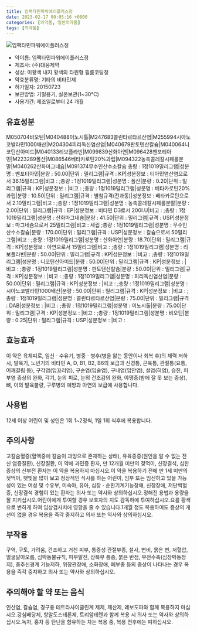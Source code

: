 ```yaml
---
title: 임팩타민파워에이플러스정
date: 2023-02-17 00:05:16 +0800
categories: [의약품, 일반의약품]
tags: [의약품]
---
```

![임팩타민파워에이플러스정](https://nedrug.mfds.go.kr/pbp/cmn/itemImageDownload/148387985149700125)

- 약이름: 임팩타민파워에이플러스정
- 제조사: (주)대웅제약
- 성상: 미황색 내지 황색의 타원형 필름코팅정
- 약효분류명: 기타의 비타민제
- 허가일자: 20150723
- 보관방법: 기밀용기, 실온보관(1~30℃)
- 사용기간: 제조일로부터 24 개월
## 유효성분
M050704비오틴|M040488이노시톨|M247683콜린타르타르산염|M255994시아노코발라민1000배산|M204304피리독신염산염|M040679판토텐산칼슘|M040064니코틴산아미드|M040133리보플라빈|M099839산화아연|M096428벤포티아민|M223289폴산|M086546베타카로틴20%과립|M094322농축콜레칼시페롤분말|M040262산화마그네슘|M091374무수인산수소칼슘
총량 : 1정1019밀리그램|성분명 : 벤포티아민|분량 : 50.00|단위 : 밀리그램|규격 : KP|성분정보 : 티아민염산염으로서 36.15밀리그램|비고 : ;총량 : 1정1019밀리그램|성분명 : 폴산|분량 : 0.20|단위 : 밀리그램|규격 : KP|성분정보 : |비고 : ;총량 : 1정1019밀리그램|성분명 : 베타카로틴20%과립|분량 : 10.50|단위 : 밀리그램|규격 : 별첨규격(전과동)|성분정보 : 베타카로틴으로서 2.10밀리그램|비고 : ;총량 : 1정1019밀리그램|성분명 : 농축콜레칼시페롤분말|분량 : 2.00|단위 : 밀리그램|규격 : EP|성분정보 : 비타민 D3로서 200I.U|비고 : ;총량 : 1정1019밀리그램|성분명 : 산화마그네슘|분량 : 41.50|단위 : 밀리그램|규격 : USP|성분정보 : 마그네슘으로서 25밀리그램|비고 : 세립 ;총량 : 1정1019밀리그램|성분명 : 무수인산수소칼슘|분량 : 170.00|단위 : 밀리그램|규격 : USP|성분정보 : 칼슘으로서 50밀리그램|비고 : ;총량 : 1정1019밀리그램|성분명 : 산화아연|분량 : 18.70|단위 : 밀리그램|규격 : KP|성분정보 : 아연으로서 15밀리그램|비고 : ;총량 : 1정1019밀리그램|성분명 : 리보플라빈|분량 : 50.00|단위 : 밀리그램|규격 : KP|성분정보 : |비고 : ;총량 : 1정1019밀리그램|성분명 : 니코틴산아미드|분량 : 50.00|단위 : 밀리그램|규격 : KP|성분정보 : |비고 : ;총량 : 1정1019밀리그램|성분명 : 판토텐산칼슘|분량 : 50.00|단위 : 밀리그램|규격 : KP|성분정보 : |비고 : ;총량 : 1정1019밀리그램|성분명 : 피리독신염산염|분량 : 50.00|단위 : 밀리그램|규격 : KP|성분정보 : |비고 : ;총량 : 1정1019밀리그램|성분명 : 시아노코발라민1000배산|분량 : 50.00|단위 : 밀리그램|규격 : KP|성분정보 : |비고 : ;총량 : 1정1019밀리그램|성분명 : 콜린타르타르산염|분량 : 75.00|단위 : 밀리그램|규격 : DAB|성분정보 : |비고 : ;총량 : 1정1019밀리그램|성분명 : 이노시톨|분량 : 75.00|단위 : 밀리그램|규격 : KP|성분정보 : |비고 : ;총량 : 1정1019밀리그램|성분명 : 비오틴|분량 : 0.25|단위 : 밀리그램|규격 : USP|성분정보 : |비고 :
## 효능효과
이 약은 육체피로, 임신ㆍ수유기, 병중ㆍ병후(병을 앓는 동안이나 회복 후)의 체력 저하 시, 발육기, 노년기의 비타민 A, D, B1, B2, B6의 보급과 신경통, 근육통, 관절통(요통, 어깨결림 등), 구각염(입꼬리염), 구순염(입술염), 구내염(입안염), 설염(혀염), 습진, 피부염 증상의 완화, 각기, 눈의 피로, 눈의 건조감의 완화, 야맹증(밤에 잘 못 보는 증상), 뼈, 이의 발육불량, 구루병의 예방과 아연의 보급에 사용합니다.
## 사용법
12세 이상 어린이 및 성인은 1회 1~2정씩, 1일 1회 식후에 복용합니다.
## 주의사항
고칼슘혈증(혈액중에 칼슘이 과잉으로 존재하는 상태), 유육종증(원인을 알 수 없는 전신 염증질환), 신장질환, 이 약에 과민증 환자, 만 12개월 미만의 젖먹이, 신장결석, 심한 증상의 신부전 환자는 이 약을 복용하지 마십시오.이 약을 복용하기 전에 만 1세 미만의 젖먹이, 햇빛을 많이 보고 정상적인 식사를 하는 어린이, 임부 또는 임신하고 있을 가능성이 있는 여성 및 수유부, 미숙아, 유아, 심장ㆍ순환기계기능장애, 신장장애, 저단백혈증, 신장결석 경험이 있는 환자는 의사 또는 약사와 상의하십시오.정해진 용법과 용량을 잘 지키십시오.어린이에게 투여할 경우 보호자의 지도 감독하에 투여하십시오.요를 황색으로 변하게 하여 임상검사치에 영향을 줄 수 있습니다.1개월 정도 복용하여도 증상의 개선이 없을 경우 복용을 즉각 중지하고 의사 또는 약사와 상의하십시오.
## 부작용
구역, 구토, 가려움, 건조하고 거친 피부, 통증성 관절부종, 설사, 변비, 묽은 변, 저혈압, 얼굴달아오름, 심박동불규칙, 피부발진, 상복부 통증, 붉은 반점, 부전수축(심장박동정지), 중추신경계 기능저하, 위장관장애, 소화장애, 폐부종 등의 증상이 나타나는 경우 복용을 즉각 중지하고 의사 또는 약사와 상의하십시오.
## 주의해야 할 약 또는 음식
인산염, 칼슘염, 경구용 테트라사이클린계 제제, 제산제, 레보도파와 함께 복용하지 마십시오.강심배당체, 항알도스테론제, 트리암테렌과 함께 복용 시 의사 또는 약사와 상의하십시오.녹차, 홍차 등 탄닌을 함유하는 차는 복용 중, 복용 전후에는 피하십시오.
